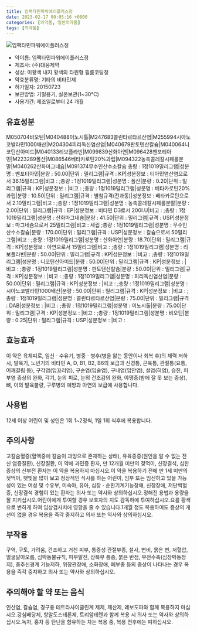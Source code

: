 ```yaml
---
title: 임팩타민파워에이플러스정
date: 2023-02-17 00:05:16 +0800
categories: [의약품, 일반의약품]
tags: [의약품]
---
```

![임팩타민파워에이플러스정](https://nedrug.mfds.go.kr/pbp/cmn/itemImageDownload/148387985149700125)

- 약이름: 임팩타민파워에이플러스정
- 제조사: (주)대웅제약
- 성상: 미황색 내지 황색의 타원형 필름코팅정
- 약효분류명: 기타의 비타민제
- 허가일자: 20150723
- 보관방법: 기밀용기, 실온보관(1~30℃)
- 사용기간: 제조일로부터 24 개월
## 유효성분
M050704비오틴|M040488이노시톨|M247683콜린타르타르산염|M255994시아노코발라민1000배산|M204304피리독신염산염|M040679판토텐산칼슘|M040064니코틴산아미드|M040133리보플라빈|M099839산화아연|M096428벤포티아민|M223289폴산|M086546베타카로틴20%과립|M094322농축콜레칼시페롤분말|M040262산화마그네슘|M091374무수인산수소칼슘
총량 : 1정1019밀리그램|성분명 : 벤포티아민|분량 : 50.00|단위 : 밀리그램|규격 : KP|성분정보 : 티아민염산염으로서 36.15밀리그램|비고 : ;총량 : 1정1019밀리그램|성분명 : 폴산|분량 : 0.20|단위 : 밀리그램|규격 : KP|성분정보 : |비고 : ;총량 : 1정1019밀리그램|성분명 : 베타카로틴20%과립|분량 : 10.50|단위 : 밀리그램|규격 : 별첨규격(전과동)|성분정보 : 베타카로틴으로서 2.10밀리그램|비고 : ;총량 : 1정1019밀리그램|성분명 : 농축콜레칼시페롤분말|분량 : 2.00|단위 : 밀리그램|규격 : EP|성분정보 : 비타민 D3로서 200I.U|비고 : ;총량 : 1정1019밀리그램|성분명 : 산화마그네슘|분량 : 41.50|단위 : 밀리그램|규격 : USP|성분정보 : 마그네슘으로서 25밀리그램|비고 : 세립 ;총량 : 1정1019밀리그램|성분명 : 무수인산수소칼슘|분량 : 170.00|단위 : 밀리그램|규격 : USP|성분정보 : 칼슘으로서 50밀리그램|비고 : ;총량 : 1정1019밀리그램|성분명 : 산화아연|분량 : 18.70|단위 : 밀리그램|규격 : KP|성분정보 : 아연으로서 15밀리그램|비고 : ;총량 : 1정1019밀리그램|성분명 : 리보플라빈|분량 : 50.00|단위 : 밀리그램|규격 : KP|성분정보 : |비고 : ;총량 : 1정1019밀리그램|성분명 : 니코틴산아미드|분량 : 50.00|단위 : 밀리그램|규격 : KP|성분정보 : |비고 : ;총량 : 1정1019밀리그램|성분명 : 판토텐산칼슘|분량 : 50.00|단위 : 밀리그램|규격 : KP|성분정보 : |비고 : ;총량 : 1정1019밀리그램|성분명 : 피리독신염산염|분량 : 50.00|단위 : 밀리그램|규격 : KP|성분정보 : |비고 : ;총량 : 1정1019밀리그램|성분명 : 시아노코발라민1000배산|분량 : 50.00|단위 : 밀리그램|규격 : KP|성분정보 : |비고 : ;총량 : 1정1019밀리그램|성분명 : 콜린타르타르산염|분량 : 75.00|단위 : 밀리그램|규격 : DAB|성분정보 : |비고 : ;총량 : 1정1019밀리그램|성분명 : 이노시톨|분량 : 75.00|단위 : 밀리그램|규격 : KP|성분정보 : |비고 : ;총량 : 1정1019밀리그램|성분명 : 비오틴|분량 : 0.25|단위 : 밀리그램|규격 : USP|성분정보 : |비고 :
## 효능효과
이 약은 육체피로, 임신ㆍ수유기, 병중ㆍ병후(병을 앓는 동안이나 회복 후)의 체력 저하 시, 발육기, 노년기의 비타민 A, D, B1, B2, B6의 보급과 신경통, 근육통, 관절통(요통, 어깨결림 등), 구각염(입꼬리염), 구순염(입술염), 구내염(입안염), 설염(혀염), 습진, 피부염 증상의 완화, 각기, 눈의 피로, 눈의 건조감의 완화, 야맹증(밤에 잘 못 보는 증상), 뼈, 이의 발육불량, 구루병의 예방과 아연의 보급에 사용합니다.
## 사용법
12세 이상 어린이 및 성인은 1회 1~2정씩, 1일 1회 식후에 복용합니다.
## 주의사항
고칼슘혈증(혈액중에 칼슘이 과잉으로 존재하는 상태), 유육종증(원인을 알 수 없는 전신 염증질환), 신장질환, 이 약에 과민증 환자, 만 12개월 미만의 젖먹이, 신장결석, 심한 증상의 신부전 환자는 이 약을 복용하지 마십시오.이 약을 복용하기 전에 만 1세 미만의 젖먹이, 햇빛을 많이 보고 정상적인 식사를 하는 어린이, 임부 또는 임신하고 있을 가능성이 있는 여성 및 수유부, 미숙아, 유아, 심장ㆍ순환기계기능장애, 신장장애, 저단백혈증, 신장결석 경험이 있는 환자는 의사 또는 약사와 상의하십시오.정해진 용법과 용량을 잘 지키십시오.어린이에게 투여할 경우 보호자의 지도 감독하에 투여하십시오.요를 황색으로 변하게 하여 임상검사치에 영향을 줄 수 있습니다.1개월 정도 복용하여도 증상의 개선이 없을 경우 복용을 즉각 중지하고 의사 또는 약사와 상의하십시오.
## 부작용
구역, 구토, 가려움, 건조하고 거친 피부, 통증성 관절부종, 설사, 변비, 묽은 변, 저혈압, 얼굴달아오름, 심박동불규칙, 피부발진, 상복부 통증, 붉은 반점, 부전수축(심장박동정지), 중추신경계 기능저하, 위장관장애, 소화장애, 폐부종 등의 증상이 나타나는 경우 복용을 즉각 중지하고 의사 또는 약사와 상의하십시오.
## 주의해야 할 약 또는 음식
인산염, 칼슘염, 경구용 테트라사이클린계 제제, 제산제, 레보도파와 함께 복용하지 마십시오.강심배당체, 항알도스테론제, 트리암테렌과 함께 복용 시 의사 또는 약사와 상의하십시오.녹차, 홍차 등 탄닌을 함유하는 차는 복용 중, 복용 전후에는 피하십시오.
